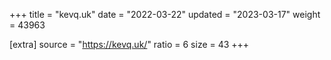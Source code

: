+++
title = "kevq.uk"
date = "2022-03-22"
updated = "2023-03-17"
weight = 43963

[extra]
source = "https://kevq.uk/"
ratio = 6
size = 43
+++
